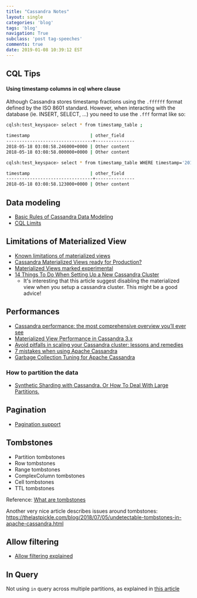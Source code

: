 ```yaml
---
title: "Cassandra Notes"
layout: single
categories: 'blog'
tags: 'blog'
navigation: True
subclass: 'post tag-speeches'
comments: true
date: 2019-01-08 10:39:12 EST
---
```



## CQL Tips

#### Using timestamp columns in cql where clause

Although Cassandra stores timestamp fractions using the `.ffffff` format defined by the ISO 8601 standard. However, when interacting with the database (ie. INSERT, SELECT, ...) you need to use the `.fff` format like so:

```bash
cqlsh:test_keyspace> select * from timestamp_table ;

timestamp                       | other_field
---------------------------------+---------------
2018-05-18 03:08:58.246000+0000 | Other content
2018-05-18 03:08:58.000000+0000 | Other content

cqlsh:test_keyspace> select * from timestamp_table WHERE timestamp='2018-05-18 03:08:58.123+0000';

timestamp                       | other_field
---------------------------------+---------------
2018-05-18 03:08:58.123000+0000 | Other content
```

## Data modeling

- [Basic Rules of Cassandra Data Modeling](https://www.datastax.com/blog/2015/02/basic-rules-cassandra-data-modeling)
- [CQL Limits](https://docs.datastax.com/en/cql/3.3/cql/cql_reference/refLimits.html)

## Limitations of Materialized View

- [Known limitations of materialized views](https://docs.datastax.com/en/cql/3.3/cql/cql_using/knownLimitationsMV.html)
- [Cassandra Materialized Views ready for Production?](https://techblog.fexcofts.com/2018/05/08/cassandra-materialized-views-ready-for-production/)
- [Materialized Views marked experimental](https://www.mail-archive.com/user@cassandra.apache.org/msg54073.html)
- [14 Things To Do When Setting Up a New Cassandra Cluster](https://thelastpickle.com/blog/2019/01/30/new-cluster-recommendations.html)
  - It's interesting that this article suggest disabling the materialized view when you setup a cassandra cluster. This might be a good advice!

## Performances

- [Cassandra performance: the most comprehensive overview you’ll ever see](https://www.scnsoft.com/blog/cassandra-performance)
- [Materialized View Performance in Cassandra 3.x](https://www.datastax.com/dev/blog/materialized-view-performance-in-cassandra-3-x)
- [Avoid pitfalls in scaling your Cassandra cluster: lessons and remedies](https://medium.com/walmartlabs/avoid-pitfalls-in-scaling-your-cassandra-cluster-lessons-and-remedies-a71ca01f8c04)
- [7 mistakes when using Apache Cassandra](https://blog.softwaremill.com/7-mistakes-when-using-apache-cassandra-51d2cf6df519)
- [Garbage Collection Tuning for Apache Cassandra](https://thelastpickle.com/blog/2018/04/11/gc-tuning.html)

### How to partition the data

- [Synthetic Sharding with Cassandra. Or How To Deal With Large Partitions.](https://medium.com/@foundev/synthetic-sharding-in-cassandra-to-deal-with-large-partitions-2124b2fd788b)

## Pagination

- [Pagination support](https://docs.datastax.com/en/developer/java-driver/3.2/manual/paging/)

## Tombstones

- Partition tombstones
- Row tombstones
- Range tombstones
- ComplexColumn tombstones
- Cell tombstones
- TTL tombstones

Reference: [What are tombstones](https://docs.datastax.com/en/dse/5.1/dse-arch/datastax_enterprise/dbInternals/archTombstones.html)

Another very nice article describes issues around tombstones: https://thelastpickle.com/blog/2018/07/05/undetectable-tombstones-in-apache-cassandra.html


## Allow filtering

- [Allow filtering explained](https://www.datastax.com/blog/2014/12/allow-filtering-explained)

## In Query

Not using `in` query across multiple partitions, as explained in [this article](https://lostechies.com/ryansvihla/2014/09/22/cassandra-query-patterns-not-using-the-in-query-for-multiple-partitions/)
